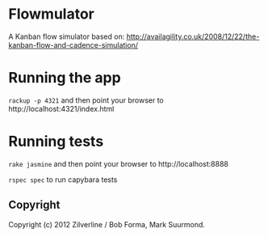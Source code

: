 # Flowmulator

A Kanban flow simulator based on: http://availagility.co.uk/2008/12/22/the-kanban-flow-and-cadence-simulation/

# Running the app

`rackup -p 4321` and then point your browser to http://localhost:4321/index.html

# Running tests

`rake jasmine` and then point your browser to http://localhost:8888

`rspec spec` to run capybara tests

Copyright
---------
Copyright (c) 2012 Zilverline / Bob Forma, Mark Suurmond.
